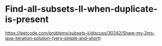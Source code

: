 # Find-all-subsets-II-when-duplicate-is-present

https://leetcode.com/problems/subsets-ii/discuss/30242/Share-my-2ms-java-iteration-solution-(very-simple-and-short)
